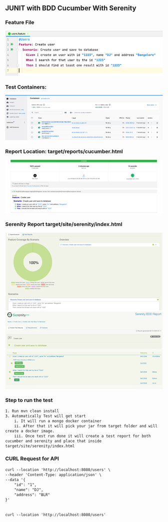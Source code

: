## JUNIT with BDD Cucumber With Serenity

### Feature File
![img_2.png](img_2.png)


### Test Containers:
![img_1.png](img_1.png)


### Report Location: target/reports/cucumber.html
![img.png](img.png)


### Serenity Report  target/site/serenity/index.html
![img_5.png](img_5.png)
![img_3.png](img_3.png)


### Step to run the test
~~~
1. Run mvn clean install
3. Automatically Test will get start
    i. It will run a mongo docker container
    ii. After that it will pick your jar from target folder and will create a docker image.
    iii. Once test run done it will create a test report for both cucumber and serenity and place that inside target/site/serenity/index.html
~~~



### CURL Request for API
~~~
curl --location 'http://localhost:8080/users' \
--header 'Content-Type: application/json' \
--data '{
    "id": "1",
    "name": "DJ",
    "address": "BLR"
}'


curl --location 'http://localhost:8080/users'
~~~